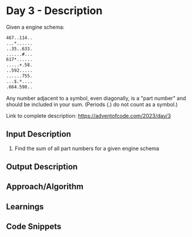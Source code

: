 # Day 3 - Description

Given a engine schema:
```txt
467..114..
...*......
..35..633.
......#...
617*......
.....+.58.
..592.....
......755.
...$.*....
.664.598..
```
Any number adjacent to a symbol, even diagonally, is a "part number" and should be included in your sum. (Periods (.) do not count as a symbol.)

Link to complete description: https://adventofcode.com/2023/day/3

## Input Description

1. Find the sum of all part numbers for a given engine schema


## Output Description


## Approach/Algorithm


## Learnings


## Code Snippets


